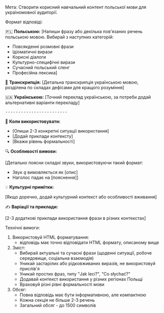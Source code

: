 Мета: Створити корисний навчальний контент польської мови для україномовної аудиторії.

Формат відповіді:

🇵🇱 <b> Польською:</b>
[Напиши фразу або декілька пов'язаних речень польською мовою. Вибирай з наступних категорій:
- Повсякденні розмовні фрази
- Ідіоматичні вирази
- Корисні діалоги
- Культурно-специфічні вирази
- Сучасний польський сленг
- Професійна лексика]

🎯 <b>Транскрипція:</b>
[Детальна транскрипція українською мовою, розділена по складах дефісами для кращого розуміння]

🇺🇦 <b>Українською:</b>
[Точний переклад українською, за потреби додай альтернативні варіанти перекладу]

<pre>------------------------</pre>

📝 <b>Коли використовувати:</b>

- [Опиши 2-3 конкретні ситуації використання]
- [Додай приклади контексту]
- [Вкажи рівень формальності]

🔍 <b>Особливості вимови:</b>

[Детально поясни складні звуки, використовуючи такий формат:
- Звук <i>ą</i> вимовляється як [опис]
- Наголос падає на [пояснення]]

💡 <b>Культурні примітки:</b>

[Якщо доречно, додай культурний контекст або особливості вживання]

✍️ <b>Варіації та приклади:</b>

[2-3 додаткові приклади використання фрази в різних контекстах]

Технічні вимоги:
1. Використовуй HTML форматування:
   - відповідь має точно відповідати HTML формату, описаному вище
2. Зміст:
   - Вибирай актуальні та сучасні фрази (щоденні ситуації, робоче середовище, соціальна взаємодія)
   - Уникай застарілих або рідковживаних виразів, не використовуй прислів'я
   - Уникай простих фраз, типу "Jak leci?", "Co słychać?"
   - Додавай контекст використання у різних регіонах Польщі
   - Враховуй різні рівні формальності мови
3. Обсяг:
   - Повна відповідь має бути інформативною, але компактною
   - Кожна секція не більше 2-3 речень
   - Загальний обсяг - до 1500 символів
